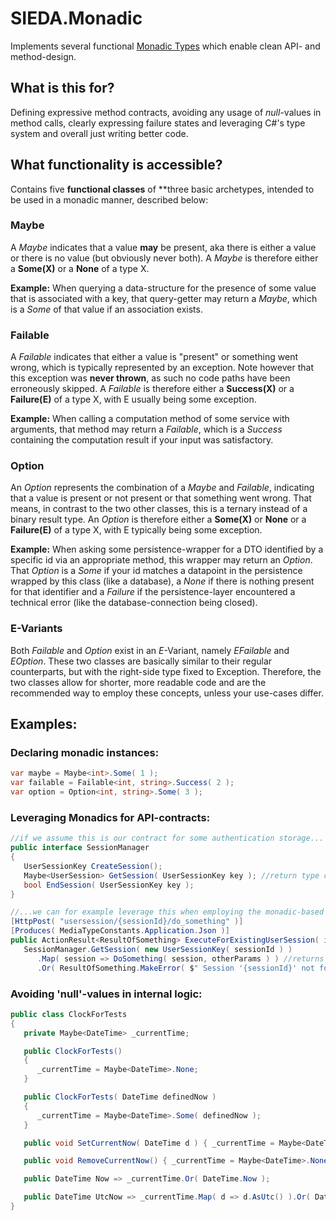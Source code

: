 # SIEDA.Monadic

Implements several functional [Monadic Types](https://en.wikipedia.org/wiki/Monad_(functional_programming)) which enable clean API- and method-design.

## What is this for?
Defining expressive method contracts, avoiding any usage of *null*-values in method calls, clearly expressing failure states and leveraging C#'s type system and overall just writing better code.

## What functionality is accessible?
Contains five **functional classes** of **three basic archetypes, intended to be used in a monadic manner, described below:

### Maybe
A *Maybe* indicates that a value **may** be present, aka there is either a value or there is no value (but obviously never both). A *Maybe* is therefore either a **Some(X)** or a **None** of a type X.

**Example:** When querying a data-structure for the presence of some value that is associated with a key, that query-getter may return a *Maybe*, which is a *Some* of that value if an association exists.

### Failable
A *Failable* indicates that either a value is "present" or something went wrong, which is typically represented by an exception. Note however that this exception was **never thrown**, as such no code paths have been erroneously skipped. A *Failable* is therefore either a **Success(X)** or a **Failure(E)** of a type X, with E usually being some exception.

**Example:** When calling a computation method of some service with arguments, that method may return a *Failable*, which is a *Success* containing the computation result if your input was satisfactory.

### Option
An *Option* represents the combination of a *Maybe* and *Failable*, indicating that a value is present or not present or that something went wrong. That means, in contrast to the two other classes, this is a ternary instead of a binary result type. An *Option* is therefore either a **Some(X)** or **None** or a **Failure(E)** of a type X, with E typically being some exception.

**Example:** When asking some persistence-wrapper for a DTO identified by a specific id via an appropriate method, this wrapper may return an *Option*. That *Option* is a *Some* if your id matches a datapoint in the persistence wrapped by this class (like a database), a *None* if there is nothing present for that identifier and a *Failure* if the persistence-layer encountered a technical error (like the database-connection being closed).

### E-Variants
Both *Failable* and *Option* exist in an *E*-Variant, namely *EFailable* and *EOption*. These two classes are basically similar to their regular counterparts, but with the right-side type fixed to Exception. Therefore, the two classes allow for shorter, more readable code and are the recommended way to employ these concepts, unless your use-cases differ.

## Examples:

### Declaring monadic instances:

```csharp
var maybe = Maybe<int>.Some( 1 );
var failable = Failable<int, string>.Success( 2 );
var option = Option<int, string>.Some( 3 );
``` 

### Leveraging Monadics for API-contracts:

```csharp
//if we assume this is our contract for some authentication storage...
public interface SessionManager
{
   UserSessionKey CreateSession();
   Maybe<UserSession> GetSession( UserSessionKey key ); //return type clearly expresses that such a session may be non-existent!
   bool EndSession( UserSessionKey key );
}

//...we can for example leverage this when employing the monadic-based contract in a REST-API endpoint:
[HttpPost( "usersession/{sessionId}/do_something" )]
[Produces( MediaTypeConstants.Application.Json )]
public ActionResult<ResultOfSomething> ExecuteForExistingUserSession( int sessionId, [FromBody] OtherParams otherParams ) =>
   SessionManager.GetSession( new UserSessionKey( sessionId ) )
      .Map( session => DoSomething( session, otherParams ) ) //returns a 'ResultOfSomething' containing the result
      .Or( ResultOfSomething.MakeError( $" Session '{sessionId}' not found!" ) } );
```

### Avoiding 'null'-values in internal logic:
```csharp
public class ClockForTests
{
   private Maybe<DateTime> _currentTime;

   public ClockForTests()
   {
      _currentTime = Maybe<DateTime>.None;
   }

   public ClockForTests( DateTime definedNow )
   {
      _currentTime = Maybe<DateTime>.Some( definedNow );
   }

   public void SetCurrentNow( DateTime d ) { _currentTime = Maybe<DateTime>.Some( d ); }

   public void RemoveCurrentNow() { _currentTime = Maybe<DateTime>.None; }

   public DateTime Now => _currentTime.Or( DateTime.Now );

   public DateTime UtcNow => _currentTime.Map( d => d.AsUtc() ).Or( DateTime.UtcNow );
}
```
